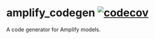 # amplify_codegen [![codecov](https://codecov.io/gh/dnys1/amplify_codegen/branch/main/graph/badge.svg?token=EC9XuvQE4u)](https://codecov.io/gh/dnys1/amplify_codegen)

A code generator for Amplify models.